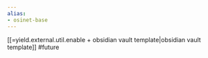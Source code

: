 ```yaml
---
alias:
- osinet-base
---
```

[[=yield.external.util.enable + obsidian vault template|obsidian vault template]] #future 
